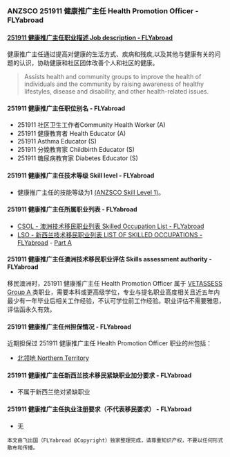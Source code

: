 ### ANZSCO 251911 健康推广主任 Health Promotion Officer - FLYabroad ###

####  [251911 健康推广主任职业描述 Job description - FLYabroad](http://www.flyabroadvisa.com/anzsco/2519.html#251911)

健康推广主任通过提高对健康的生活方式、疾病和残疾,以及其他与健康有关的问题的认识，协助健康和社区团体改善个人和社区的健康。

> Assists health and community groups to improve the health of individuals and the community by raising awareness of healthy lifestyles, disease and disability, and other health-related issues.

#### 251911 健康推广主任职位别名 - FLYabroad
 
- 251911 社区卫生工作者Community Health Worker (A)
- 251911 健康教育者 Health Educator (A)
- 251911 Asthma Educator (S)
- 251911 分娩教育家 Childbirth Educator (S)
- 251911 糖尿病教育家 Diabetes Educator (S)

#### 251911 健康推广主任技术等级 Skill level - FLYabroad

- 健康推广主任的技能等级为1 [(ANZSCO Skill Level 1)](http://www.flyabroadvisa.com/anzsco/)。

#### 251911 健康推广主任所属职业列表 - FLYabroad

- [CSOL - 澳洲技术移民职业列表 Skilled Occupation List - FLYabroad](http://www.flyabroadvisa.com/sol/)
- [LSO - 新西兰技术移民职业列表 LIST OF SKILLED OCCUPATIONS - FLYabroad](http://nz.flyabroadvisa.com/lso/) - [Part A](parta)

#### 251911 健康推广主任澳洲技术移民职业评估 Skills assessment authority - FLYabroad

移民澳洲时，251911 健康推广主任 Health Promotion Officer 属于 [VETASSESS Group A ](http://www.flyabroadvisa.com/ass/vetassess.html)类职业，需要本科或更高级学位，专业与提名职业高度相关且近五年内最少有一年毕业后相关工作经验，不认可学位前工作经验。职业评估不需要雅思，评估函永久有效。

#### 251911 健康推广主任州担保情况 - FLYabroad

近期担保过 251911 健康推广主任 Health Promotion Officer 职业的州包括：

- [北领地 Northern Territory](http://www.flyabroadvisa.com/zdb/nt.html)

#### 251911 健康推广主任新西兰技术移民紧缺职业加分要求 - FLYabroad

- 不属于新西兰绝对紧缺职业

#### 251911 健康推广主任执业注册要求（不代表移民要求） - FLYabroad

- 无

`本文由飞出国（FLYabroad @Copyright）独家整理完成，请尊重知识产权，不要以任何形式散布和传播。`